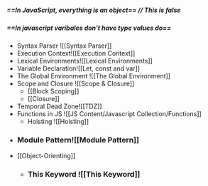 
##### ==In JavaScript, everything is an object== // This is false
##### ==In javascript varibales don't have type values do==

- Syntax Parser ![[Syntax Parser]]
- Execution Context![[Execution Context]]
- Lexical Environments![[Lexical Environments]]
- Variable Declaration![[Let, const and var]]
- The Global Environment ![[The Global Environment]]
- Scope and Closure ![[Scope & Closure]]
	- [[Block Scoping]]
	- [[Closure]]
- Temporal Dead Zone![[TDZ]]
- Functions in JS ![[JS Content/Javascript Collection/Functions]]
	- Hoisting ![[Hoisting]]
- ### Module Pattern![[Module Pattern]]
- [[Object-Orienting]]
	- ### This Keyword ![[This Keyword]]